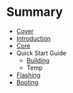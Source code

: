 # Summary

* [Cover](README.md)
* [Introduction](documentatio/Introduction.md)
* [Core](documentation/Core.md)
* Quick Start Guide
   * [Building](documentation/Building.md)
   * Temp
* [Flashing](documentation/Flashing.md)
* [Booting](documentation/Booting.md)

